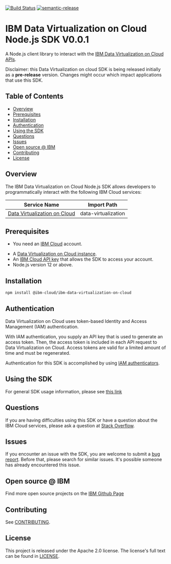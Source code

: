 [![Build Status](https://travis-ci.com/IBM/data-virtualization-on-cloud-node-sdk.svg?token=eW5FVD71iyte6tTby8gr&branch=main)](https://travis.ibm.com/IBM/data-virtualization-on-cloud-node-sdk)
[![semantic-release](https://img.shields.io/badge/%20%20%F0%9F%93%A6%F0%9F%9A%80-semantic--release-e10079.svg)](https://github.com/semantic-release/semantic-release)
<!--
[![npm-version](https://img.shields.io/npm/v/IBM/data-virtualization-on-cloud-node-sdk.svg)](https://www.npmjs.com/package/ibm-platform-services)
[![codecov](https://codecov.io/gh/IBM/data-virtualization-on-cloud-node-sdk/branch/main/graph/badge.svg)](https://codecov.io/gh/IBM/data-virtualization-on-cloud-node-sdk)
-->
# IBM Data Virtualization on Cloud Node.js SDK V0.0.1
A Node.js client library to interact with
the [IBM Data Virtualization on Cloud APIs](https://cloud.ibm.com/apidocs/data-virtualization-on-cloud).

Disclaimer: this Data Virtualization on cloud SDK is being released initially as a **pre-release** version.
Changes might occur which impact applications that use this SDK.

## Table of Contents

<!--
  The TOC below is generated using the `markdown-toc` node package.

      https://github.com/jonschlinkert/markdown-toc

  You should regenerate the TOC after making changes to this file.

      npx markdown-toc -i README.md
  -->

<!-- toc -->

- [Overview](#overview)
- [Prerequisites](#prerequisites)
- [Installation](#installation)
- [Authentication](#authentication)
- [Using the SDK](#using-the-sdk)
- [Questions](#questions)
- [Issues](#issues)
- [Open source @ IBM](#open-source--ibm)
- [Contributing](#contributing)
- [License](#license)

<!-- tocstop -->

<!-- --------------------------------------------------------------- -->
## Overview

The IBM Data Virtualization on Cloud Node.js SDK allows developers to programmatically interact with the following
IBM Cloud services:

Service Name | Import Path
--- | ---
[Data Virtualization on Cloud](https://cloud.ibm.com/apidocs/data-virtualization-on-cloud-node-sdk) | data-virtualization

## Prerequisites
* You need an [IBM Cloud](https://cloud.ibm.com/registration) account.
- A [Data Virtualization on Cloud instance](https://cloud.ibm.com/catalog/services).
- An [IBM Cloud API key](https://cloud.ibm.com/iam/apikeys) that allows the SDK to access your account.
- Node.js version 12 or above.

[ibm-cloud-onboarding]: http://cloud.ibm.com/registration

## Installation

```sh
npm install @ibm-cloud/ibm-data-virtualization-on-cloud
```

## Authentication

Data Virtualization on Cloud uses token-based Identity and Access Management (IAM) authentication.

With IAM authentication, you supply an API key that is used to generate an access token. Then, the access token is
included in each API request to Data Virtualization on Cloud. Access tokens are valid for a limited amount of time and must be
regenerated.

Authentication for this SDK is accomplished by
using [IAM authenticators](https://github.com/IBM/ibm-cloud-sdk-common/blob/master/README.md#authentication).

## Using the SDK
For general SDK usage information, please see
[this link](https://github.com/IBM/ibm-cloud-sdk-common/blob/main/README.md)

## Questions

If you are having difficulties using this SDK or have a question about the IBM Cloud services,
please ask a question at
[Stack Overflow](http://stackoverflow.com/questions/ask?tags=ibm-cloud).

## Issues
If you encounter an issue with the SDK, you are welcome to submit
a [bug report](https://github.com/IBM/data-virtualization-on-cloud-node-sdk/issues).
Before that, please search for similar issues. It's possible someone has
already encountered this issue.

## Open source @ IBM
Find more open source projects on the [IBM Github Page](http://ibm.github.io/)

## Contributing
See [CONTRIBUTING](CONTRIBUTING.md).

## License

This project is released under the Apache 2.0 license.
The license's full text can be found in
[LICENSE](LICENSE).
